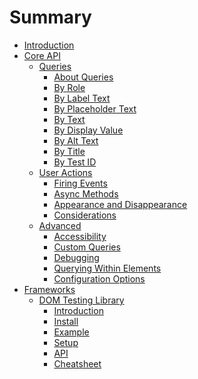 # Summary

-   [Introduction](./introduction.md)
-   [Core API](./core/README.md)
    -   [Queries]()
        -   [About Queries]()
        -   [By Role]()
        -   [By Label Text]()
        -   [By Placeholder Text]()
        -   [By Text]()
        -   [By Display Value]()
        -   [By Alt Text]()
        -   [By Title]()
        -   [By Test ID]()
    -   [User Actions]()
        -   [Firing Events]()
        -   [Async Methods]()
        -   [Appearance and Disappearance]()
        -   [Considerations]()
    -   [Advanced]()
        -   [Accessibility]()
        -   [Custom Queries]()
        -   [Debugging]()
        -   [Querying Within Elements]()
        -   [Configuration Options]()
-   [Frameworks](./frameworks/README.md)
    -   [DOM Testing Library](./frameworks/dom.md)
        -   [Introduction]()
        -   [Install]()
        -   [Example]()
        -   [Setup]()
        -   [API]()
        -   [Cheatsheet]()
